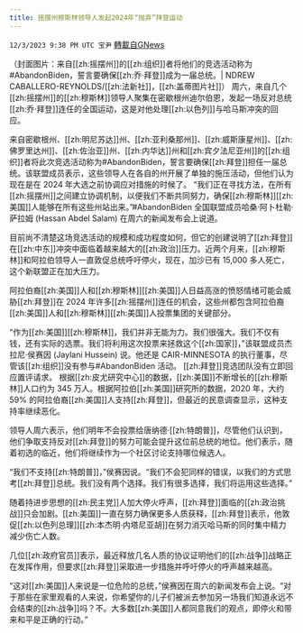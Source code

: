 ```yaml
---
title: 摇摆州穆斯林领导人发起2024年“抛弃”拜登运动
---
```

`12/3/2023 9:38 PM UTC 宝尹` [轉載自GNews](https://gnews.org/articles/2066883)

（封面图片：来自[[zh:摇摆州]]的[[zh:组织]]者将他们的竞选活动称为#AbandonBiden，誓言要确保[[zh:乔·拜登]]成为一届总统。| NDREW CABALLERO-REYNOLDS/[[zh:法新社]]，[[zh:盖蒂图片社]]）
周六，来自几个[[zh:摇摆州]]的[[zh:穆斯林]]领导人聚集在密歇根州迪尔伯恩，发起一场反对总统[[zh:乔·拜登]]连任的全国运动，这是对他处理[[zh:以色列]]与哈马斯冲突的回应。

来自密歇根州、[[zh:明尼苏达]]州、[[zh:亚利桑那州]]、[[zh:威斯康星州]]、[[zh:佛罗里达州]]、[[zh:佐治亚]]州、[[zh:内华达]]州和[[zh:宾夕法尼亚州]]的[[zh:组织]]者将此次竞选活动称为#AbandonBiden，誓言要确保[[zh:拜登]]担任一届总统。该联盟成员表示，这些领导人在各自的州开展了单独的施压活动，但他们认为现在是在 2024 年大选之前协调应对措施的时候了。
“我们正在寻找方法，在所有[[zh:摇摆州]]之间建立协调机制，以便我们不断共同努力，确保[[zh:穆斯林]][[zh:美国]]人能够在所有这些州站出来。”#AbandonBiden 全国联盟成员哈桑·阿卜杜勒·萨拉姆 (Hassan Abdel Salam) 在周六的新闻发布会上说道。

目前尚不清楚这场竞选活动的规模和成功程度如何，但它的创建说明了[[zh:拜登]]在[[zh:中东]]冲突中面临着越来越大的[[zh:政治]]压力。近两个月来，[[zh:穆斯林]]和阿拉伯领导人一直敦促总统呼吁停火，现在，加沙已有 15,000 多人死亡，这个新联盟正在加大压力。

阿拉伯裔[[zh:美国]]人和[[zh:穆斯林]][[zh:美国]]人日益高涨的愤怒情绪可能会威胁[[zh:拜登]]在 2024 年许多[[zh:摇摆州]]连任的机会，这些州都包含阿拉伯裔[[zh:美国]]人和[[zh:穆斯林]][[zh:美国]]人投票集团的关键部分。

“作为[[zh:美国]][[zh:穆斯林]]，我们并非无能为力。我们很强大。我们不仅有钱，还有实际的选票。我们将利用这次投票来拯救这个[[zh:国家]]，”该联盟成员杰拉尼·侯赛因 (Jaylani Hussein) 说。他还是 CAIR-MINNESOTA 的执行董事，尽管该[[zh:组织]]没有参与#AbandonBiden 活动。
[[zh:拜登]]竞选团队没有立即回应置评请求。
根据[[zh:皮尤研究中心]]的数据，[[zh:美国]]不断增长的[[zh:穆斯林]]人口约为 345 万人。根据阿拉伯[[zh:美国]]研究所的数据，2020 年，大约59% 的阿拉伯裔[[zh:美国]]人支持[[zh:拜登]]，但最近的民意调查显示，这种支持率继续恶化。

领导人周六表示，他们明年不会投票给唐纳德·[[zh:特朗普]]，尽管他们认识到，他们争取支持反对[[zh:拜登]]的努力可能会提升这位前总统的地位。他们表示，随着初选的临近，他们将继续作为一个社区讨论支持哪位候选人。

“我们不支持[[zh:特朗普]]，”侯赛因说。“我们不会犯同样的错误，以我们的方式思考[[zh:拜登]]总统。我们没有两个选择。我们有很多选择，我们将运用这些选择。”

随着持进步思想的[[zh:民主党]]人加大停火呼声，[[zh:拜登]]面临的[[zh:政治挑战]]只会加剧。[[zh:美国]]一直在努力确保更多人质获释，[[zh:拜登]]表示，他敦促[[zh:以色列总理]][[zh:本杰明·内塔尼亚胡]]在努力消灭哈马斯的同时集中精力减少伤亡人数。

几位[[zh:政府官员]]表示，最近释放几名人质的协议证明他们的[[zh:战争]]战略正在发挥作用，但要求[[zh:拜登]]采取进一步措施并呼吁停火的呼声越来越高。

“这对[[zh:美国]]人来说是一位危险的总统，”侯赛因在周六的新闻发布会上说。“对于那些在家里观看的人来说，你希望你的儿子们被派去参加另一场我们知道永远不会结束的[[zh:战争]]吗？不。大多数[[zh:美国]]人都同意我们的观点，即停火和带来和平是正确的行动。”


